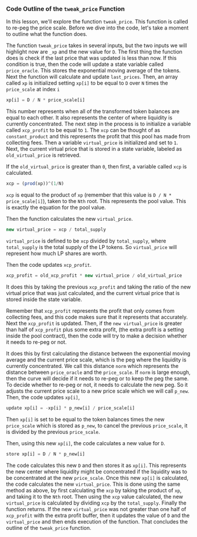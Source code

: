 ### Code Outline of the `tweak_price` Function

In this lesson, we'll explore the function `tweak_price`. This function is called to re-peg the price scale. Before we dive into the code, let's take a moment to outline what the function does.

The function `tweak_price` takes in several inputs, but the two inputs we will highlight now are `_xp` and the new value for `D`. The first thing the function does is check if the last price that was updated is less than now. If this condition is true, then the code will update a state variable called `price_oracle`. This stores the exponential moving average of the tokens. Next the function will calculate and update `last_prices`. Then, an array called `xp` is initialized setting `xp[i]` to be equal to `D` over `N` times the `price_scale` at index `i`
```javascript
xp[i] = D / N * price_scale[i]
```
This number represents when all of the transformed token balances are equal to each other. It also represents the center of where liquidity is currently concentrated. The next step in the process is to initialize a variable called `xcp_profit` to be equal to `1`. The `xcp` can be thought of as `constant_product` and this represents the profit that this pool has made from collecting fees. Then a variable `virtual_price` is initialized and set to `1`. Next, the current virtual price that is stored in a state variable, labeled as `old_virtual_price` is retrieved.

If the `old_virtual_price` is greater than `0`, then first, a variable called `xcp` is calculated.
```javascript
xcp = (prod(xp))^(1/N)
```
`xcp` is equal to the product of `xp` (remember that this value is `D / N * price_scale[i]`), taken to the `Nth` root. This represents the pool value. This is exactly the equation for the pool value. 

Then the function calculates the new `virtual_price`.
```javascript
new virtual_price = xcp / total_supply
```
`virtual_price` is defined to be `xcp` divided by `total_supply`, where `total_supply` is the total supply of the LP tokens. So `virtual_price` will represent how much LP shares are worth.

Then the code updates `xcp_profit`.
```javascript
xcp_profit = old_xcp_profit * new virtual_price / old_virtual_price
```
It does this by taking the previous `xcp_profit` and taking the ratio of the new virtual price that was just calculated, and the current virtual price that is stored inside the state variable.

Remember that `xcp_profit` represents the profit that only comes from collecting fees, and this code makes sure that it represents that accurately.
Next the `xcp_profit` is updated. Then, if the `new virtual_price` is greater than half of `xcp_profit` plus some extra profit, (the extra profit is a setting inside the pool contract), then the code will try to make a decision whether it needs to re-peg or not.

It does this by first calculating the distance between the exponential moving average and the current price scale, which is the peg where the liquidity is currently concentrated. We call this distance `norm` which represents the distance between `price_oracle` and the `price_scale`. If `norm` is large enough, then the curve will decide if it needs to re-peg or to keep the peg the same.
To decide whether to re-peg or not, it needs to calculate the new peg. So it adjusts the current price scale to a new price scale which we will call `p_new`.
Then, the code updates `xp[i]`,
```javascript
update xp[i] = -xp[i] * p_new[i] / price_scale[i]
```
Then `xp[i]` is set to be equal to the token balances times the new `price_scale` which is stored as `p_new`, to cancel the previous `price_scale`, it is divided by the previous `price_scale`.

Then, using this new `xp[i]`, the code calculates a new value for `D`.
```javascript
store xp[i] = D / N * p_new[i]
```
The code calculates this new `D` and then stores it as `xp[i]`. This represents the new center where liquidity might be concentrated if the liquidity was to be concentrated at the new `price_scale`. Once this new `xp[i]` is calculated, the code calculates the new `virtual_price`. This is done using the same method as above, by first calculating the `xcp` by taking the product of `xp`, and taking it to the `Nth` root. Then using the `xcp` value calculated, the new `virtual_price` is calculated by dividing `xcp` by the `total_supply`. Finally the function returns. If the new `virtual_price` was not greater than one half of `xcp_profit` with the extra profit buffer, then it updates the value of `D` and the `virtual_price` and then ends execution of the function.
That concludes the outline of the `tweak_price` function.
